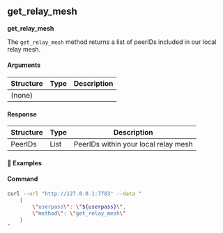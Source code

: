 
## get\_relay\_mesh

**get_relay_mesh**

The `get_relay_mesh` method returns a list of peerIDs included in our local relay mesh.

#### Arguments

| Structure | Type | Description |
| --------- | ---- | ----------- |
| (none)    |      |             |

#### Response

| Structure                           | Type | Description |
| ----------------------------------- | ---- | ----------- |
| PeerIDs | List      | PeerIDs within your local relay mesh |


#### :pushpin: Examples


#### Command

```bash
curl --url "http://127.0.0.1:7783" --data "
	{
        \"userpass\": \"${userpass}\",
        \"method\": \"get_relay_mesh\"
    }
"
```

<div style="margin-top: 0.5rem;">

<collapse-text hidden title="Response">

#### Response (success)

```json
{
	"result":[
		"12D3KooWM8BrDBXc1TVw2vswoqYcQVn7fFvpAvcCfaV2Uqg2L9jU",
		"12D3KooWJDoV9vJdy6PnzwVETZ3fWGMhV41VhSbocR1h2geFqq9Y"
	]
}

```

</collapse-text>

</div>
